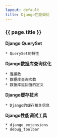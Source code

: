 ```yaml
---
layout: default
title: Django性能调优
---
```


### {{ page.title }}

**Django QuerySet**

    * QuerySet的特性
    
**Django数据库查询优化**

    * 连接数
    * 数据库查询次数
    * 数据库返回值的定义
    
**Django缓存技术**

    * Django的缓存相关信息
    
**Django性能调试工具**

    * django_extensions
    * debug_toolbar
    


